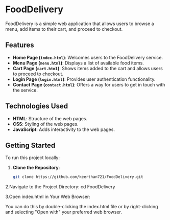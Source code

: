 # FoodDelivery

FoodDelivery is a simple web application that allows users to browse a menu, add items to their cart, and proceed to checkout.

## Features

- **Home Page (`index.html`)**: Welcomes users to the FoodDelivery service.
- **Menu Page (`menu.html`)**: Displays a list of available food items.
- **Cart Page (`cart.html`)**: Shows items added to the cart and allows users to proceed to checkout.
- **Login Page (`login.html`)**: Provides user authentication functionality.
- **Contact Page (`contact.html`)**: Offers a way for users to get in touch with the service.

## Technologies Used

- **HTML**: Structure of the web pages.
- **CSS**: Styling of the web pages.
- **JavaScript**: Adds interactivity to the web pages.

## Getting Started

To run this project locally:

1. **Clone the Repository**:

   ```bash
   git clone https://github.com/keerthan721/FoodDelivery.git

2.Navigate to the Project Directory:
    cd FoodDelivery

3.Open index.html in Your Web Browser:

You can do this by double-clicking the index.html file or by right-clicking and selecting "Open with" your preferred web browser.
